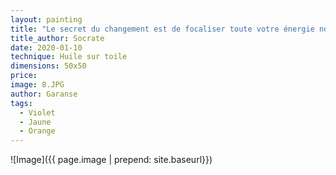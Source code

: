 ```yaml
---
layout: painting
title: "Le secret du changement est de focaliser toute votre énergie non pas à combattre l'ancien, mais à construire le nouveau."
title_author: Socrate
date: 2020-01-10
technique: Huile sur toile
dimensions: 50x50
price: 
image: 8.JPG
author: Garanse
tags:
  - Violet
  - Jaune
  - Orange
---
```

![Image]({{ page.image | prepend: site.baseurl}})
